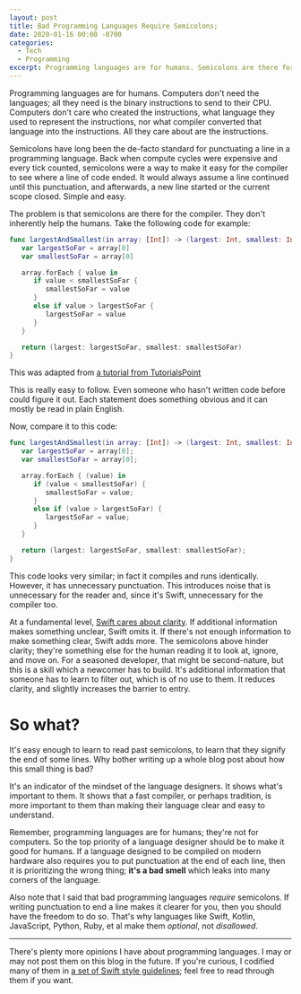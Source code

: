 ```yaml
---
layout: post
title: Bad Programming Languages Require Semicolons;
date: 2020-01-16 00:00 -0700
categories:
  - Tech
  - Programming
excerpt: Programming languages are for humans. Semicolons are there for the compiler; they don't help the humans.
---
```



Programming languages are for humans. Computers don't need the languages; all they need is the binary instructions to send to their CPU. Computers don't care who created the instructions, what language they used to represent the instructions, nor what compiler converted that language into the instructions. All they care about are the instructions.



Semicolons have long been the de-facto standard for punctuating a line in a programming language. Back when compute cycles were expensive and every tick counted, semicolons were a way to make it easy for the compiler to see where a line of code ended. It would always assume a line continued until this punctuation, and afterwards, a new line started or the current scope closed. Simple and easy.



The problem is that semicolons are there for the compiler. They don't inherently help the humans. Take the following code for example:

```swift
func largestAndSmallest(in array: [Int]) -> (largest: Int, smallest: Int) {
   var largestSoFar = array[0]
   var smallestSoFar = array[0]

   array.forEach { value in
      if value < smallestSoFar {
         smallestSoFar = value
      }
      else if value > largestSoFar {
         largestSoFar = value
      }
   }

   return (largest: largestSoFar, smallest: smallestSoFar)
}
```
<aside>This was adapted from <a href="https://www.tutorialspoint.com/swift/swift_functions.htm" target="_blank" x_>a tutorial from TutorialsPoint</a></aside>

This is really easy to follow. Even someone who hasn't written code before could figure it out. Each statement does something obvious and it can mostly be read in plain English.


Now, compare it to this code:

```swift
func largestAndSmallest(in array: [Int]) -> (largest: Int, smallest: Int) {
   var largestSoFar = array[0];
   var smallestSoFar = array[0];

   array.forEach { (value) in
      if (value < smallestSoFar) {
         smallestSoFar = value;
      }
      else if (value > largestSoFar) {
         largestSoFar = value;
      }
   }

   return (largest: largestSoFar, smallest: smallestSoFar);
}
```

This code looks very similar; in fact it compiles and runs identically. However, it has unnecessary punctuation. This introduces noise that is unnecessary for the reader and, since it's Swift, unnecessary for the compiler too.

At a fundamental level, [Swift cares about clarity](https://swift.org/documentation/api-design-guidelines/#fundamentals). If additional information makes something unclear, Swift omits it. If there's not enough information to make something clear, Swift adds more. The semicolons above hinder clarity; they're something else for the human reading it to look at, ignore, and move on. For a seasoned developer, that might be second-nature, but this is a skill which a newcomer has to build. It's additional information that someone has to learn to filter out, which is of no use to them. It reduces clarity, and slightly increases the barrier to entry.



# So what? #

It's easy enough to learn to read past semicolons, to learn that they signify the end of some lines. Why bother writing up a whole blog post about how this small thing is bad?

It's an indicator of the mindset of the language designers. It shows what's important to them. It shows that a fast compiler, or perhaps tradition, is more important to them than making their language clear and easy to understand.

Remember, programming languages are for humans; they're not for computers. So the top priority of a language designer should be to make it good for humans. If a language designed to be compiled on modern hardware also requires you to put punctuation at the end of each line, then it is prioritizing the wrong thing; **it's a bad smell** which leaks into many corners of the language.

Also note that I said that bad programming languages _require_ semicolons. If writing punctuation to end a line makes it clearer for you, then you should have the freedom to do so. That's why languages like Swift, Kotlin, JavaScript, Python, Ruby, et al make them _optional_, not _disallowed_.



---

There's plenty more opinions I have about programming languages. I may or may not post them on this blog in the future. If you're curious, I codified many of them in [a set of Swift style guidelines](https://swift-style-guidelines.bhstudios.org); feel free to read through them if you want.
